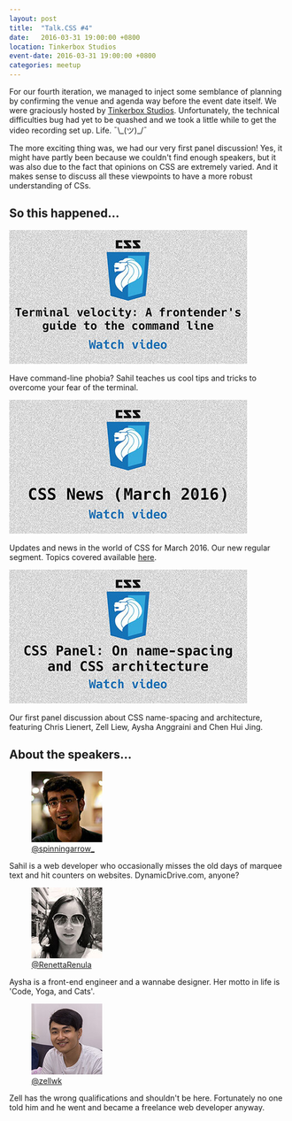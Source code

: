 ```yaml
---
layout: post
title:  "Talk.CSS #4"
date:   2016-03-31 19:00:00 +0800
location: Tinkerbox Studios
event-date: 2016-03-31 19:00:00 +0800
categories: meetup
---
```


For our fourth iteration, we managed to inject some semblance of planning by confirming the venue and agenda way before the event date itself. We were graciously hosted by [Tinkerbox Studios](https://www.tinkerbox.com.sg/). Unfortunately, the technical difficulties bug had yet to be quashed and we took a little while to get the video recording set up. Life. <span class="o-kaomoji">¯\\\_(ツ)\_/¯</span>

The more exciting thing was, we had our very first panel discussion! Yes, it might have partly been because we couldn't find enough speakers, but it was also due to the fact that opinions on CSS are extremely varied. And it makes sense to discuss all these viewpoints to have a more robust understanding of CSs.

## So this happened...

<div class="c-videos">
  <div class="c-video">
    <a class="c-video__link" href="https://youtu.be/YXJL4cY8VCE">
      <img class="c-video__img" src="/img/talk-4/s401-command-line.jpg" srcset="/img/talk-4/s401-command-line@2x.jpg 2x" alt="Link to talk on the Command Line"/>
    </a>
    <p class="c-video__desc">Have command-line phobia? Sahil teaches us cool tips and tricks to overcome your fear of the terminal.</p>
  </div>

  <div class="c-video">
    <a class="c-video__link" href="https://youtu.be/Djh1QnIPDkk">
      <img class="c-video__img" src="/img/talk-4/s402-css-news.jpg" srcset="/img/talk-4/s402-css-news@2x.jpg 2x" alt="Link to CSS updates for March 2016"/>
    </a>
    <p class="c-video__desc">Updates and news in the world of CSS for March 2016. Our new regular segment. Topics covered available <a href="https://github.com/SingaporeCSS/slides/blob/gh-pages/notes/talk-4.md">here</a>.</p>
  </div>

  <div class="c-video">
    <a class="c-video__link" href="https://youtu.be/4tfYwrjQXG4">
      <img class="c-video__img" src="/img/talk-4/s403-css-architecture.jpg" srcset="/img/talk-4/s403-css-architecture@2x.jpg 2x" alt="Link to panel discussion on CSS architecture"/>
    </a>
    <p class="c-video__desc">Our first panel discussion about CSS name-spacing and architecture, featuring Chris Lienert, Zell Liew, Aysha Anggraini and Chen Hui Jing.</p>
  </div>

</div>

## About the speakers...

<div class="o-flex c-speakers">

  <div class="o-flex3__item c-speaker">
    <figure>
      <img class="c-speaker__img" src="/img/talk-4/sb.jpg" srcset="/img/talk-4/sb@2x.jpg 2x" alt="Sahil Bajaj"/>
      <figcaption><a class="c-speaker__link" href="https://twitter.com/spinningarrow_">@spinningarrow_</a></figcaption>
    </figure>
    <p class="c-speaker__intro">Sahil is a web developer who occasionally misses the old days of marquee text and hit counters on websites. DynamicDrive.com, anyone?</p>
  </div>

  <div class="o-flex3__item c-speaker">
    <figure>
      <img class="c-speaker__img" src="/img/talk-4/ren.jpg" srcset="/img/talk-4/ren@2x.jpg 2x" alt="Ren Aysha"/>
      <figcaption><a class="c-speaker__link" href="https://twitter.com/RenettaRenula">@RenettaRenula</a></figcaption>
    </figure>
    <p class="c-speaker__intro">Aysha is a front-end engineer and a wannabe designer. Her motto in life is 'Code, Yoga, and Cats'.</p>
  </div>

  <div class="o-flex3__item c-speaker">
    <figure>
      <img class="c-speaker__img" src="/img/talk-1/zell.jpg" srcset="/img/talk-1/zell@2x.jpg 2x" alt="Zell Liew"/>
      <figcaption><a class="c-speaker__link" href="https://twitter.com/zellwk">@zellwk</a></figcaption>
    </figure>
    <p class="c-speaker__intro">Zell has the wrong qualifications and shouldn't be here. Fortunately no one told him and he went and became a freelance web developer anyway.</p>
  </div>

</div>
